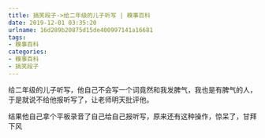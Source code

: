 ```yaml
---
title: 搞笑段子->给二年级的儿子听写 | 糗事百科
date: 2019-12-01 03:35:20
urlname: 16d289b20875d15de400997141a16681
tags: 
- 糗事百科
categories:
- 糗事百科
- 搞笑段子
---
```

给二年级的儿子听写，他自己不会写一个词竟然和我发脾气，我也是有脾气的人，于是就说不给他报听写了，让老师明天批评他。

结果他自己拿个平板录音了自己给自己报听写，原来还有这种操作，惊呆了，甘拜下风


